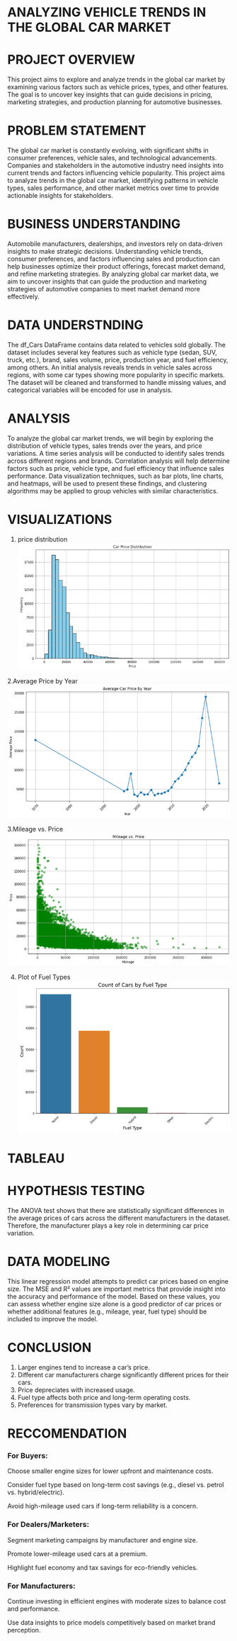 # ANALYZING VEHICLE TRENDS IN THE GLOBAL CAR MARKET

# PROJECT OVERVIEW
This project aims to explore and analyze trends in the global car market by examining various factors such as vehicle prices, types, and other features. The goal is to uncover key insights that can guide decisions in pricing, marketing strategies, and production planning for automotive businesses.

# PROBLEM STATEMENT
The global car market is constantly evolving, with significant shifts in consumer preferences, vehicle sales, and technological advancements. Companies and stakeholders in the automotive industry need insights into current trends and factors influencing vehicle popularity. This project aims to analyze trends in the global car market, identifying patterns in vehicle types, sales performance, and other market metrics over time to provide actionable insights for stakeholders.

# BUSINESS UNDERSTANDING
Automobile manufacturers, dealerships, and investors rely on data-driven insights to make strategic decisions. Understanding vehicle trends, consumer preferences, and factors influencing sales and production can help businesses optimize their product offerings, forecast market demand, and refine marketing strategies. By analyzing global car market data, we aim to uncover insights that can guide the production and marketing strategies of automotive companies to meet market demand more effectively.

# DATA UNDERSTNDING
The df_Cars DataFrame contains data related to vehicles sold globally. The dataset includes several key features such as vehicle type (sedan, SUV, truck, etc.), brand, sales volume, price, production year, and fuel efficiency, among others. An initial analysis reveals trends in vehicle sales across regions, with some car types showing more popularity in specific markets. The dataset will be cleaned and transformed to handle missing values, and categorical variables will be encoded for use in analysis.

# ANALYSIS
To analyze the global car market trends, we will begin by exploring the distribution of vehicle types, sales trends over the years, and price variations. A time series analysis will be conducted to identify sales trends across different regions and brands. Correlation analysis will help determine factors such as price, vehicle type, and fuel efficiency that influence sales performance. Data visualization techniques, such as bar plots, line charts, and heatmaps, will be used to present these findings, and clustering algorithms may be applied to group vehicles with similar characteristics.

# VISUALIZATIONS
1. price distribution
![alt text](image.png)

2.Average Price by Year
![alt text](image-1.png) 

3.Mileage vs. Price
![alt text](image-2.png)

4. Plot of Fuel Types
![alt text](image-3.png)

# TABLEAU

# HYPOTHESIS TESTING
The ANOVA test shows that there are statistically significant differences in the average prices of cars across the different manufacturers in the dataset. Therefore, the manufacturer plays a key role in determining car price variation.

# DATA MODELING
This linear regression model attempts to predict car prices based on engine size. The MSE and R² values are important metrics that provide insight into the accuracy and performance of the model. Based on these values, you can assess whether engine size alone is a good predictor of car prices or whether additional features (e.g., mileage, year, fuel type) should be included to improve the model.

# CONCLUSION
1. Larger engines tend to increase a car’s price.
2. Different car manufacturers charge significantly different prices for their cars.
3. Price depreciates with increased usage.
4.  Fuel type affects both price and long-term operating costs.
5. Preferences for transmission types vary by market.

# RECCOMENDATION
### For Buyers:
Choose smaller engine sizes for lower upfront and maintenance costs.

Consider fuel type based on long-term cost savings (e.g., diesel vs. petrol vs. hybrid/electric).

Avoid high-mileage used cars if long-term reliability is a concern.

### For Dealers/Marketers:
Segment marketing campaigns by manufacturer and engine size.

Promote lower-mileage used cars at a premium.

Highlight fuel economy and tax savings for eco-friendly vehicles.

### For Manufacturers:

Continue investing in efficient engines with moderate sizes to balance cost and performance.

Use data insights to price models competitively based on market brand perception.